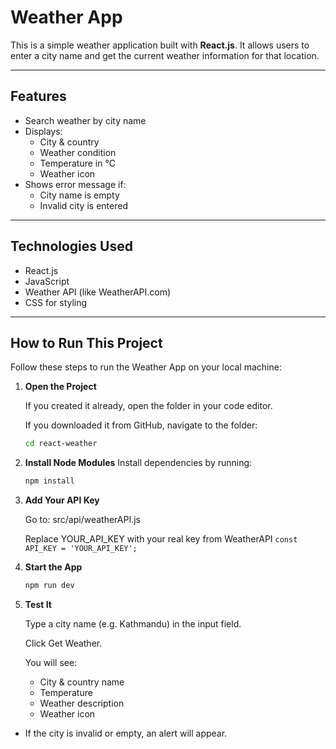 # Weather App

This is a simple weather application built with **React.js**. It allows users to enter a city name and get the current weather information for that location.

---

## Features

- Search weather by city name
- Displays:
  - City & country
  - Weather condition
  - Temperature in °C
  - Weather icon
- Shows error message if:
  - City name is empty
  - Invalid city is entered

---

## Technologies Used

- React.js
- JavaScript
- Weather API (like WeatherAPI.com)
- CSS for styling

---

##  How to Run This Project

Follow these steps to run the Weather App on your local machine:

1. **Open the Project**

   If you created it already, open the folder in your code editor.

   If you downloaded it from GitHub, navigate to the folder:

   ```bash
   cd react-weather
   
2. **Install Node Modules**
    Install dependencies by running:

    ```bash
    npm install

3. **Add Your API Key**

    Go to: src/api/weatherAPI.js
    
    Replace YOUR_API_KEY with your real key from WeatherAPI
    ```const API_KEY = 'YOUR_API_KEY';```

4. **Start the App**
    ```bash
    npm run dev

5. **Test It**
   
    Type a city name (e.g. Kathmandu) in the input field.
   
    Click Get Weather.
   
    You will see:
    - City & country name
    - Temperature
    - Weather description
    - Weather icon

  - If the city is invalid or empty, an alert will appear.
